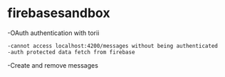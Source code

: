 # firebasesandbox

-OAuth authentication with torii

    -cannot access localhost:4200/messages without being authenticated
    -auth protected data fetch from firebase

-Create and remove messages
